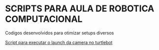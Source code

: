 # SCRIPTS PARA AULA DE ROBOTICA COMPUTACIONAL

Codigos desenvolvidos para otimizar setups diversos 


[Script para executar o launch da camera no turtlebot](./scripts_robotica/camera.sh)
